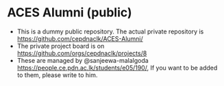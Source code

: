 # ACES Alumni (public)

* This is a dummy public repository. The actual private repository is https://github.com/cepdnaclk/ACES-Alumni/
* The private project board is on https://github.com/orgs/cepdnaclk/projects/8
* These are managed by @sanjeewa-malalgoda https://people.ce.pdn.ac.lk/students/e05/190/, If you want to be added to them, please write to him.
